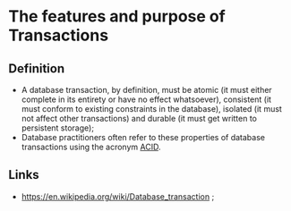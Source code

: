 # The features and purpose of Transactions

## Definition

- A database transaction, by definition, must be atomic (it must either complete in its entirety or have no effect whatsoever), consistent (it must conform to existing constraints in the database), isolated (it must not affect other transactions) and durable (it must get written to persistent storage);
- Database practitioners often refer to these properties of database transactions using the acronym [ACID]().

## Links

- <https://en.wikipedia.org/wiki/Database_transaction> ;

